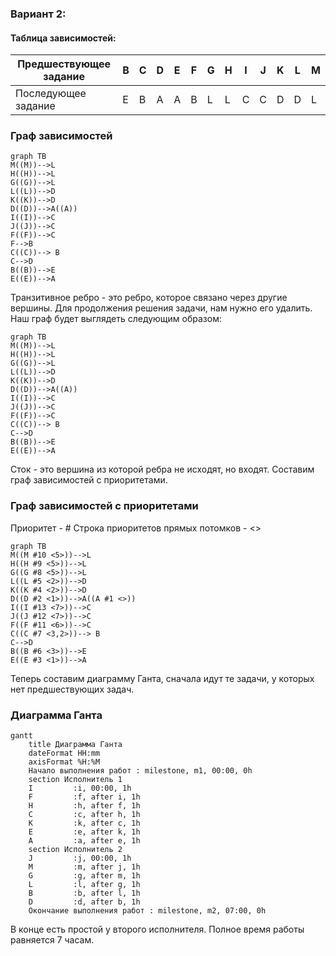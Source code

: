 ### Вариант 2:
#### Таблица зависимостей:

|Предшествующее задание| B | C | D | E | F | G | H | I | J | K | L | M |
|----------------------|---|---|---|---|---|---|---|---|---|---|---|---|
|Последующее задание   | E | B | A | A | B | L | L | C | C | D | D | L |

### Граф зависимостей

```mermaid
graph TB
M((M))-->L
H((H))-->L
G((G))-->L
L((L))-->D
K((K))-->D
D((D))-->A((A))
I((I))-->C
J((J))-->C
F((F))-->C
F-->B
C((C))--> B
C-->D
B((B))-->E
E((E))-->A
```

Транзитивное ребро - это ребро, которое связано через другие вершины. Для продолжения решения задачи, нам нужно его удалить. Наш граф будет выглядеть следующим образом: 

```mermaid
graph TB
M((M))-->L
H((H))-->L
G((G))-->L
L((L))-->D
K((K))-->D
D((D))-->A((A))
I((I))-->C
J((J))-->C
F((F))-->C
C((C))--> B
C-->D
B((B))-->E
E((E))-->A
```

Сток - это вершина из которой ребра не исходят, но входят. Составим граф зависимостей с приоритетами. 

### Граф зависимостей с приоритетами
Приоритет - #
Строка приоритетов прямых потомков - <>

```mermaid
graph TB
M((M #10 <5>))-->L
H((H #9 <5>))-->L
G((G #8 <5>))-->L
L((L #5 <2>))-->D
K((K #4 <2>))-->D
D((D #2 <1>))-->A((A #1 <>))
I((I #13 <7>))-->C
J((J #12 <7>))-->C
F((F #11 <6>))-->C
C((C #7 <3,2>))--> B
C-->D
B((B #6 <3>))-->E
E((E #3 <1>))-->A
```

Теперь составим диаграмму Ганта, сначала идут те задачи, у которых нет предшествующих задач. 

### Диаграмма Ганта
```mermaid
gantt
    title Диаграмма Ганта
    dateFormat HH:mm    
    axisFormat %H:%M
    Начало выполнения работ : milestone, m1, 00:00, 0h
    section Исполнитель 1
    I         :i, 00:00, 1h
    F         :f, after i, 1h
    H         :h, after f, 1h
    C         :c, after h, 1h
    K         :k, after c, 1h
    E         :e, after k, 1h
    A         :a, after e, 1h
    section Исполнитель 2
    J         :j, 00:00, 1h
    M         :m, after j, 1h
    G         :g, after m, 1h
    L         :l, after g, 1h
    B         :b, after l, 1h
    D         :d, after b, 1h
    Окончание выполнения работ : milestone, m2, 07:00, 0h
```

В конце есть простой у второго исполнителя. Полное время работы равняется 7 часам.